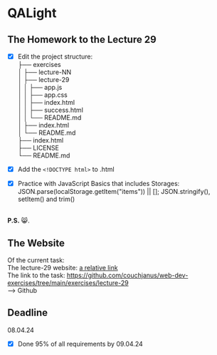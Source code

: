 # QALight
## The Homework to the Lecture 29

- [x] Edit the project structure:<br>
├── exercises<br>
│   ├── lecture-NN<br>
│   ├── lecture-29<br>
│   │   ├── app.js<br>
│   │   ├── app.css<br>
│   │   ├── index.html<br>
│   │   ├── success.html<br>
│   │   └── README.md<br>
│   ├── index.html <br>
│   └── README.md<br>
├── index.html<br>
├── LICENSE<br>
└── README.md<br>

- [x] Add the `<!DOCTYPE html>` to .html<br>
- [x] Practice with JavaScript Basics that includes Storages: JSON.parse(localStorage.getItem("items")) || []; JSON.stringify(), setItem() and trim()
<br><br>

**P.S.** 😸.

## The Website
Of the current task: <br>
The lecture-29 website: [a relative link](./index.html)<br>
The link to the task: https://github.com/couchjanus/web-dev-exercises/tree/main/exercises/lecture-29
<br />
--> Github

## Deadline
08.04.24 <br />

- [x] Done 95% of all requirements by 09.04.24